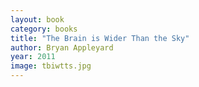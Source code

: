 ```yaml
---
layout: book
category: books
title: "The Brain is Wider Than the Sky"
author: Bryan Appleyard
year: 2011
image: tbiwtts.jpg
---
```

